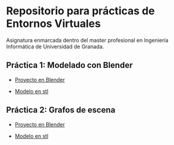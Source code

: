 # Repositorio para prácticas de Entornos Virtuales

Asignatura enmarcada dentro del master profesional en Ingeniería Informática de Universidad de Granada. 

## Práctica 1: Modelado con Blender

- [Proyecto en Blender](https://github.com/joseangeldiazg/MII-EntornosVirtuales/blob/master/lukelightsaber.blend)

- [Modelo en stl](https://github.com/joseangeldiazg/MII-EntornosVirtuales/blob/master/stl/lukelightsaber.stl)


## Práctica 2: Grafos de escena

- [Proyecto en Blender](https://github.com/joseangeldiazg/MII-EntornosVirtuales/blob/master/r2d2.blend)

- [Modelo en stl](https://github.com/joseangeldiazg/MII-EntornosVirtuales/blob/master/stl/r2d2.stl)